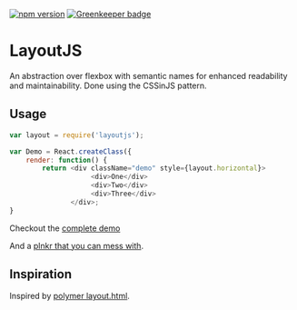 [![npm version](https://badge.fury.io/js/layoutjs.svg)](http://badge.fury.io/js/layoutjs) [![Greenkeeper badge](https://badges.greenkeeper.io/basarat/layoutjs.svg)](https://greenkeeper.io/)

# LayoutJS
An abstraction over flexbox with semantic names for enhanced readability and maintainability. Done using the CSSinJS pattern.

## Usage

```js
var layout = require('layoutjs');

var Demo = React.createClass({
    render: function() {
        return <div className="demo" style={layout.horizontal}>
                    <div>One</div>
                    <div>Two</div>
                    <div>Three</div>
               </div>;
}
```

Checkout the [complete demo](https://basarat.github.io/layoutjs/demo/)

And a [plnkr that you can mess with](http://plnkr.co/edit/T3N3xXk86ZHCD1iXNcJj?p=preview). 

## Inspiration
Inspired by [polymer layout.html](https://www.polymer-project.org/0.5/docs/polymer/layout-attrs.html).